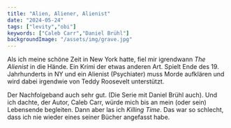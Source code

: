 ```yaml
---
title: "Alien, Aliener, Alienist"
date: "2024-05-24"
tags: ["levity","obi"]
keywords: ["Caleb Carr","Daniel Brühl"]
backgroundImage: "/assets/img/grave.jpg"
---
```

Als ich meine schöne Zeit in New York hatte, fiel mir igrendwann *The Alienist* in die Hände. Ein Krimi der etwas anderen Art. Spielt Ende des 19. Jahrhunderts in NY und ein Alienist (Psychiater) muss Morde aufklären und wird dabei irgendwie von Teddy Roosevelt unterstützt. 

Der Nachfolgeband auch sehr gut. (Die Serie mit Daniel Brühl auch). Und ich dachte, der Autor, Caleb Carr, würde mich bis an mein (oder sein) Lebensende begleiten. Dann aber las ich *Killing Time*. Das war so schlecht, dass ich nie wieder eines seiner Bücher angefasst habe.